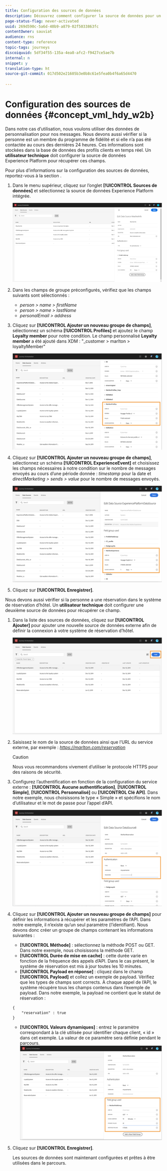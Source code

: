 ```yaml
---
title: Configuration des sources de données
description: Découvrez comment configurer la source de données pour un cas d’utilisation avancé de parcours
page-status-flag: never-activated
uuid: 269d590c-5a6d-40b9-a879-02f5033863fc
contentOwner: sauviat
audience: rns
content-type: reference
topic-tags: journeys
discoiquuid: 5df34f55-135a-4ea8-afc2-f9427ce5ae7b
internal: n
snippet: y
translation-type: ht
source-git-commit: 017d502e21605b3e0b8c61e5fea0b4f6a65d4470

---
```



# Configuration des sources de données {#concept_vml_hdy_w2b}

Dans notre cas d’utilisation, nous voulons utiliser des données de personnalisation pour nos messages. Nous devons aussi vérifier si la personne est un membre du programme de fidélité et si elle n’a pas été contactée au cours des dernières 24 heures. Ces informations sont stockées dans la base de données des profils clients en temps réel. Un **utilisateur technique** doit configurer la source de données Experience Platform pour récupérer ces champs.

Pour plus d’informations sur la configuration des sources de données, reportez-vous à la section [](../datasource/about-data-sources.md).

1. Dans le menu supérieur, cliquez sur l’onglet **[!UICONTROL Sources de données]** et sélectionnez la source de données Experience Platform intégrée.

   ![](../assets/journey23.png)

1. Dans les champs de groupe préconfigurés, vérifiez que les champs suivants sont sélectionnés :

   * _person > name > firstName_
   * _person > name > lastName_
   * _personalEmail > address_

1. Cliquez sur **[!UICONTROL Ajouter un nouveau groupe de champs]**, sélectionnez un schéma **[!UICONTROL Profiles]** et ajoutez le champ **Loyalty member** pour notre condition. Le champ personnalisé **Loyalty member** a été ajouté dans XDM : &quot;_customer > marlton > loyaltyMember&quot;

   ![](../assets/journeyuc2_6.png)

1. Cliquez sur **[!UICONTROL Ajouter un nouveau groupe de champs]**, sélectionnez un schéma **[!UICONTROL ExperienceEvent]** et choisissez les champs nécessaires à notre condition sur le nombre de messages envoyés au cours d’une période donnée : _timestamp_ pour la date et _directMarketing > sends > value_ pour le nombre de messages envoyés.

   ![](../assets/journeyuc2_7.png)

1. Cliquez sur **[!UICONTROL Enregistrer]**.

Nous devons aussi vérifier si la personne a une réservation dans le système de réservation d’hôtel. Un **utilisateur technique** doit configurer une deuxième source de données pour récupérer ce champ.

1. Dans la liste des sources de données, cliquez sur **[!UICONTROL Ajouter]** pour ajouter une nouvelle source de données externe afin de définir la connexion à votre système de réservation d’hôtel.

   ![](../assets/journeyuc2_9.png)

1. Saisissez le nom de la source de données ainsi que l’URL du service externe, par exemple : _https://marlton.com/reservation_

   >[!CAUTION]
   >
   >Nous vous recommandons vivement d’utiliser le protocole HTTPS pour des raisons de sécurité.

1. Configurez l’authentification en fonction de la configuration du service externe : **[!UICONTROL Aucune authentification]**, **[!UICONTROL Simple]**, **[!UICONTROL Personnalisé]** ou **[!UICONTROL Clé API]**. Dans notre exemple, nous choisissons le type « Simple » et spécifions le nom d’utilisateur et le mot de passe pour l’appel d’API.

   ![](../assets/journeyuc2_10.png)

1. Cliquez sur **[!UICONTROL Ajouter un nouveau groupe de champs]** pour définir les informations à récupérer et les paramètres de l’API. Dans notre exemple, il n’existe qu’un seul paramètre (l’identifiant). Nous devons donc créer un groupe de champs contenant les informations suivantes :

   * **[!UICONTROL Méthode]** : sélectionnez la méthode POST ou GET. Dans notre exemple, nous choisissons la méthode GET.
   * **[!UICONTROL Durée de mise en cache]** : cette durée varie en fonction de la fréquence des appels d’API. Dans le cas présent, le système de réservation est mis à jour toutes les 10 minutes.
   * **[!UICONTROL Payload en réponse]** : cliquez dans le champ **[!UICONTROL Payload]** et collez un exemple de payload. Vérifiez que les types de champs sont corrects. À chaque appel de l’API, le système récupère tous les champs contenus dans l’exemple de payload. Dans notre exemple, la payload ne contient que le statut de réservation :

   ```
   {
       "reservation" : true
   }
   ```

   * **[!UICONTROL Valeurs dynamiques]** : entrez le paramètre correspondant à la clé utilisée pour identifier chaque client, « id » dans cet exemple. La valeur de ce paramètre sera définie pendant le parcours.
   ![](../assets/journeyuc2_11.png)

1. Cliquez sur **[!UICONTROL Enregistrer]**.

   Les sources de données sont maintenant configurées et prêtes à être utilisées dans le parcours.
